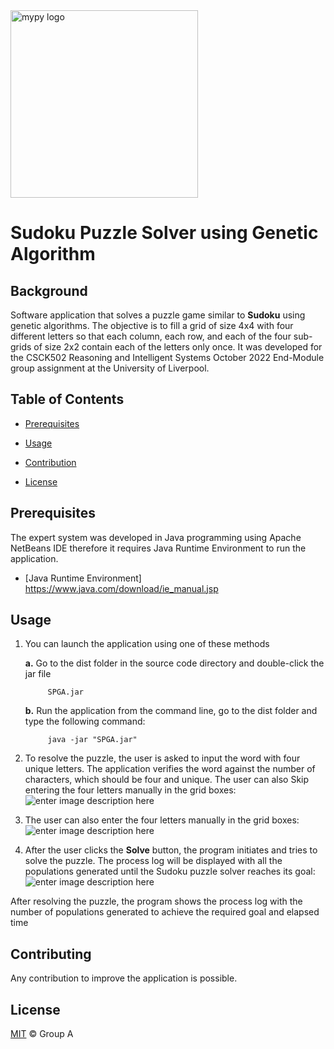 
<img src="https://www.liverpool.ac.uk/logo-size-test/full-colour.svg" alt="mypy logo" width="300px"/>

# Sudoku Puzzle Solver using Genetic Algorithm

## Background

Software application that solves a puzzle game similar to **Sudoku** using genetic algorithms. The objective is to fill a grid of size 4x4 with four different letters so that each column, each row, and each of the four sub-grids of size 2x2 contain each of the letters only once. It was developed for the CSCK502 Reasoning and Intelligent Systems October 2022 End-Module group assignment at the University of Liverpool.

## Table of Contents

- [Prerequisites](#prerequisites)

- [Usage](#usage)

- [Contribution](#contribution)

- [License](#license)
  

## Prerequisites

The expert system was developed in Java programming using Apache NetBeans IDE therefore it requires Java Runtime Environment to run the application.

- [Java Runtime Environment]
https://www.java.com/download/ie_manual.jsp
  
## Usage

1. You can launch the application using one of these methods

	**a.** Go to the dist folder in the source code directory and double-click the jar file

			SPGA.jar
	**b.** Run the application from the command line, go to the dist folder and type the following command:

			java -jar "SPGA.jar" 	
			
2. To resolve the puzzle, the user is asked to input the word with four unique letters. The application verifies the word against the number of characters, which should be four and unique. The user can also Skip entering the four letters manually in the grid boxes:
![enter image description here](https://i.imgur.com/pHMRXJ6.png)
3. The user can also enter the four letters manually in the grid boxes:
![enter image description here](https://i.imgur.com/6lsf0wg.png)
5. After the user clicks the **Solve** button, the program initiates and tries to solve the puzzle. The process log will be displayed with all the populations generated until the Sudoku puzzle solver reaches its goal:
![enter image description here](https://i.imgur.com/wffkRc4.png)

After resolving the puzzle, the program shows the process log with the number of populations generated to achieve the required goal and elapsed time

## Contributing

Any contribution to improve the application is possible.

## License

[MIT](LICENSE) © Group A